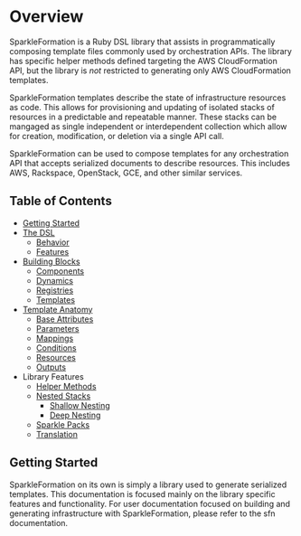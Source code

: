 # Overview

SparkleFormation is a Ruby DSL library that assists in programmatically
composing template files commonly used by orchestration APIs. The library
has specific helper methods defined targeting the AWS CloudFormation
API, but the library is _not_ restricted to generating only AWS CloudFormation
templates.

SparkleFormation templates describe the state of infrastructure resources
as code. This allows for provisioning and updating of isolated stacks of
resources in a predictable and repeatable manner. These stacks can be
mangaged as single independent or interdependent collection which allow
for creation, modification, or deletion via a single API call.

SparkleFormation can be used to compose templates for any orchestration
API that accepts serialized documents to describe resources. This includes
AWS, Rackspace, OpenStack, GCE, and other similar services.

## Table of Contents

- [Getting Started](#getting-started)
- [The DSL](sparkleformation-dsl.md)
  - [Behavior](sparkleformation-dsl.md#behavior)
  - [Features](sparkleformation-dsl.md#features)
- [Building Blocks](building-blocks.md)
  - [Components](building-blocks.md#components)
  - [Dynamics](building-blocks.md#dynamics)
  - [Registries](building-blocks.md#registries)
  - [Templates](building-blocks.md#templates)
- [Template Anatomy](anatomy.md)
  - [Base Attributes](anatomy.md#base-attributes)
  - [Parameters](anatomy.md#parameters)
  - [Mappings](anatomy.md#mappings)
  - [Conditions](anatomy.md#conditions)
  - [Resources](anatomy.md#resources)
  - [Outputs](anatomy.md#outputs)
- Library Features
  - [Helper Methods](helper-methods.md)
  - [Nested Stacks](nested-stacks.md)
    - [Shallow Nesting](nested-stacks.md#shallow-nesting)
    - [Deep Nesting](nested-stacks.md#deep-nesting)
  - [Sparkle Packs](sparkle-packs.md)
  - [Translation](translation.md)

## Getting Started

SparkleFormation on its own is simply a library used to generate serialized
templates. This documentation is focused mainly on the library specific
features and functionality. For user documentation focused on building and
generating infrastructure with SparkleFormation, please refer to the
sfn documentation.